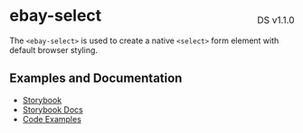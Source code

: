 <h1 style='display: flex; justify-content: space-between; align-items: center;'>
    <span>
        ebay-select
    </span>
    <span style='font-weight: normal; font-size: medium; margin-bottom: -15px;'>
        DS v1.1.0
    </span>
</h1>

The `<ebay-select>` is used to create a native `<select>` form element with default browser styling.

## Examples and Documentation

-   [Storybook](https://ebay.github.io/ebayui-core/?path=/story/form-input-ebay-select)
-   [Storybook Docs](https://ebay.github.io/ebayui-core/?path=/docs/form-input-ebay-select)
-   [Code Examples](https://github.com/eBay/ebayui-core/tree/master/src/components/ebay-select/examples)
